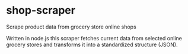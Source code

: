 # shop-scraper
Scrape product data from grocery store online shops

Written in node.js this scraper fetches current data from selected online grocery stores and transforms it into a standardized structure (JSON).
